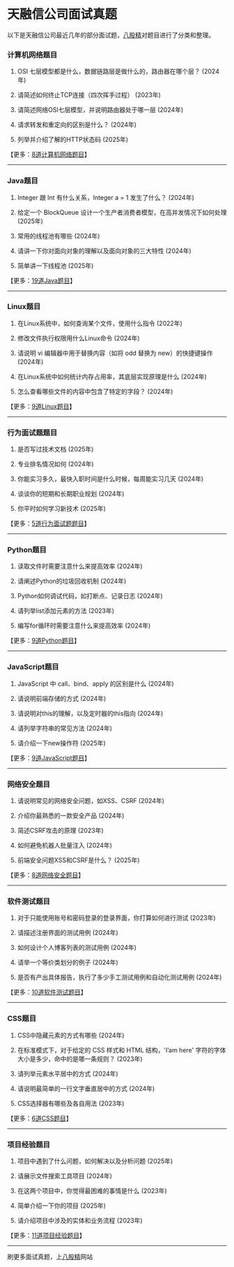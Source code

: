 # 天融信公司面试真题

以下是天融信公司最近几年的部分面试题，[八股精](https://www.bagujing.com)对题目进行了分类和整理。

### 计算机网络题目

1. OSI 七层模型都是什么，数据链路层是做什么的，路由器在哪个层？ (2024年) 

2. 请简述如何终止TCP连接（四次挥手过程） (2023年) 

3. 请简述网络OSI七层模型，并说明路由器处于哪一层 (2024年) 

4. 请求转发和重定向的区别是什么？ (2024年) 

5. 列举并介绍了解的HTTP状态码 (2025年) 

【更多：[8道计算机网络题目](https://www.bagujing.com/companies)】


---

### Java题目

1. Integer 跟 Int 有什么关系，Integer a = 1 发生了什么？ (2024年) 

2. 给定一个 BlockQueue 设计一个生产者消费者模型，在高并发情况下如何处理 (2025年) 

3. 常用的线程池有哪些 (2024年) 

4. 请讲一下你对面向对象的理解以及面向对象的三大特性 (2024年) 

5. 简单讲一下线程池 (2025年) 

【更多：[19道Java题目](https://www.bagujing.com/companies)】


---

### Linux题目

1. 在Linux系统中，如何查询某个文件，使用什么指令 (2022年) 

2. 修改文件执行权限用什么Linux命令 (2024年) 

3. 请说明 vi 编辑器中用于替换内容（如将 odd 替换为 new）的快捷键操作 (2024年) 

4. 在Linux系统中如何统计内存占用率，其底层实现原理是什么 (2024年) 

5. 怎么查看哪些文件的内容中包含了特定的字段？ (2024年) 

【更多：[9道Linux题目](https://www.bagujing.com/companies)】


---

### 行为面试题题目

1. 是否写过技术文档 (2025年) 

2. 专业排名情况如何 (2024年) 

3. 你能实习多久，最快入职时间是什么时候，每周能实习几天 (2024年) 

4. 谈谈你的短期和长期职业规划 (2024年) 

5. 你平时如何学习新技术 (2025年) 

【更多：[5道行为面试题题目](https://www.bagujing.com/companies)】


---

### Python题目

1. 读取文件时需要注意什么来提高效率 (2024年) 

2. 请阐述Python的垃圾回收机制 (2024年) 

3. Python如何调试代码，如打断点、记录日志 (2024年) 

4. 请列举list添加元素的方法 (2023年) 

5. 编写for循环时需要注意什么来提高效率 (2024年) 

【更多：[9道Python题目](https://www.bagujing.com/companies)】


---

### JavaScript题目

1. JavaScript 中 call、bind、apply 的区别是什么 (2024年) 

2. 请说明前端存储的方式 (2024年) 

3. 请说明对this的理解，以及定时器的this指向 (2024年) 

4. 请列举字符串的常见方法 (2024年) 

5. 请介绍一下new操作符 (2025年) 

【更多：[9道JavaScript题目](https://www.bagujing.com/companies)】


---

### 网络安全题目

1. 请说明常见的网络安全问题，如XSS、CSRF (2024年) 

2. 介绍你最熟悉的一款安全产品 (2024年) 

3. 简述CSRF攻击的原理 (2023年) 

4. 如何避免机器人批量注入 (2024年) 

5. 前端安全问题XSS和CSRF是什么？ (2025年) 

【更多：[8道网络安全题目](https://www.bagujing.com/companies)】


---

### 软件测试题目

1. 对于只能使用账号和密码登录的登录界面，你打算如何进行测试 (2023年) 

2. 请描述注册界面的测试用例 (2024年) 

3. 如何设计个人博客列表的测试用例 (2024年) 

4. 请举一个等价类划分的例子 (2024年) 

5. 是否有产出具体报告，执行了多少手工测试用例和自动化测试用例 (2024年) 

【更多：[10道软件测试题目](https://www.bagujing.com/companies)】


---

### CSS题目

1. CSS中隐藏元素的方式有哪些 (2024年) 

2. 在标准模式下，对于给定的 CSS 样式和 HTML 结构，'I’am here' 字符的字体大小是多少，命中的是哪一条规则？ (2023年) 

3. 请列举元素水平居中的方式 (2024年) 

4. 请说明最简单的一行文字垂直居中的方式 (2024年) 

5. CSS选择器有哪些及各自用法 (2023年) 

【更多：[6道CSS题目](https://www.bagujing.com/companies)】


---

### 项目经验题目

1. 项目中遇到了什么问题，如何解决以及分析问题 (2025年) 

2. 请展示文件搜索工具项目 (2024年) 

3. 在这两个项目中，你觉得最困难的事情是什么 (2023年) 

4. 简单介绍一下你的项目 (2025年) 

5. 请介绍项目中涉及的实体和业务流程 (2023年) 

【更多：[11道项目经验题目](https://www.bagujing.com/companies)】


---

刷更多面试真题，上[八股精](https://www.bagujing.com)网站